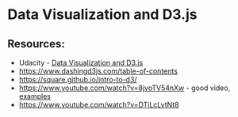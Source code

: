 # Data Visualization and D3.js

## Resources:
* Udacity - [Data Visualization and D3.js](https://www.udacity.com/course/viewer#!/c-ud507/l-3068848585/m-3081638937)
* https://www.dashingd3js.com/table-of-contents
* https://square.github.io/intro-to-d3/
* https://www.youtube.com/watch?v=8jvoTV54nXw - good video, [examples](http://curran.github.io/screencasts/introToD3/examples/viewer/#/)
* https://www.youtube.com/watch?v=DTjLcLytNt8